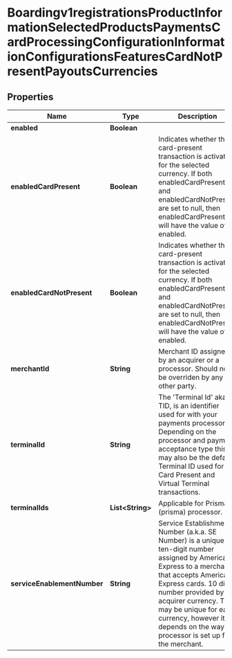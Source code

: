 
# Boardingv1registrationsProductInformationSelectedProductsPaymentsCardProcessingConfigurationInformationConfigurationsFeaturesCardNotPresentPayoutsCurrencies

## Properties
Name | Type | Description | Notes
------------ | ------------- | ------------- | -------------
**enabled** | **Boolean** |  |  [optional]
**enabledCardPresent** | **Boolean** | Indicates whether the card-present transaction is activated for the selected currency. If both enabledCardPresent and enabledCardNotPresent are set to null, then enabledCardPresent will have the value of enabled.  |  [optional]
**enabledCardNotPresent** | **Boolean** | Indicates whether the card-present transaction is activated for the selected currency. If both enabledCardPresent and enabledCardNotPresent are set to null, then enabledCardNotPresent will have the value of enabled.  |  [optional]
**merchantId** | **String** | Merchant ID assigned by an acquirer or a processor. Should not be overriden by any other party. |  [optional]
**terminalId** | **String** | The &#39;Terminal Id&#39; aka TID, is an identifier used for with your payments processor. Depending on the processor and payment acceptance type this may also be the default Terminal ID used for Card Present and Virtual Terminal transactions.  |  [optional]
**terminalIds** | **List&lt;String&gt;** | Applicable for Prisma (prisma) processor. |  [optional]
**serviceEnablementNumber** | **String** | Service Establishment Number (a.k.a. SE Number) is a unique ten-digit number assigned by American Express to a merchant that accepts American Express cards. 10 digit number provided by acquirer currency. This may be unique for each currency, however it depends on the way the processor is set up for the merchant.  |  [optional]



